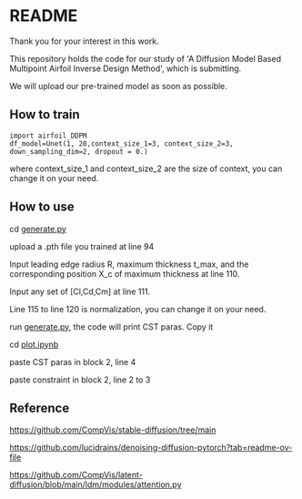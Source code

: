 # README

Thank you for your interest in this work.

This repository holds the code for our study of 'A Diffusion Model Based Multipoint Airfoil Inverse Design Method', which is submitting.

We will upload our pre-trained model as soon as possible.



## How to train

```
import airfoil_DDPM
df_model=Unet(1, 20,context_size_1=3, context_size_2=3, down_sampling_dim=2, dropout = 0.)
```

where context_size_1 and context_size_2 are the size of context, you can change it on your need.

## How to use

cd [generate.py](https://github.com/WZJU/Airfoil-DDPM/blob/main/generate.py)

upload a .pth file you trained at line 94

Input leading edge radius R, maximum thickness t_max, and the corresponding position X_c of maximum thickness at line 110.

Input any set of [Cl,Cd,Cm] at line 111.

Line 115 to line 120 is normalization, you can change it on your need.

run [generate.py](https://github.com/WZJU/Airfoil-DDPM/blob/main/generate.py), the code will print CST paras. Copy it

cd [plot.ipynb](https://github.com/WZJU/Airfoil-DDPM/blob/main/plot.ipynb)

paste CST paras in block 2, line 4

paste constraint in block 2, line 2 to 3

## Reference

https://github.com/CompVis/stable-diffusion/tree/main

https://github.com/lucidrains/denoising-diffusion-pytorch?tab=readme-ov-file

https://github.com/CompVis/latent-diffusion/blob/main/ldm/modules/attention.py
